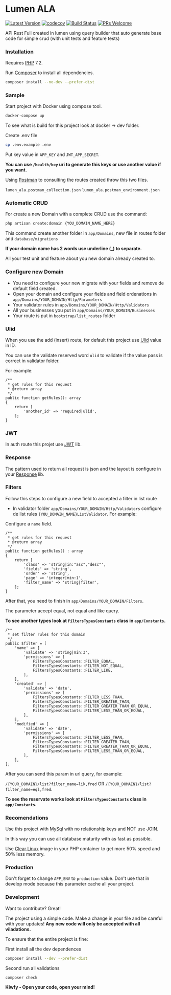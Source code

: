 # Lumen ALA

[![Latest Version](https://img.shields.io/github/v/release/kiwfy/lumen-ala.svg?style=flat-square)](https://github.com/kiwfy/lumen-ala/releases)
[![codecov](https://codecov.io/gh/kiwfy/lumen-ala/branch/master/graph/badge.svg)](https://codecov.io/gh/kiwfy/lumen-ala)
[![Build Status](https://img.shields.io/github/workflow/status/kiwfy/lumen-ala/CI?label=ci%20build&style=flat-square)](https://github.com/kiwfy/lumen-ala/actions?query=workflow%3ACI)
[![PRs Welcome](https://img.shields.io/badge/PRs-welcome-brightgreen.svg?style=flat-square)](http://makeapullrequest.com)

API Rest Full created in lumen using query builder that auto generate base code for simple crud (with unit tests and feature tests)

### Installation

Requires [PHP](https://php.net) 7.2.

Run [Composer](https://getcomposer.org/) to install all dependencies.

```sh
composer install --no-dev --prefer-dist
```

### Sample

Start project with Docker using compose tool.

```sh
docker-compose up
```

To see what is build for this project look at docker -> dev folder.

Create .env file

```sh
cp .env.example .env
```

Put key value in `APP_KEY` and `JWT_APP_SECRET`.

**You can use `/health/key` uri to generate this keys or use another value if you want.**

Using [Postman](https://www.postman.com/downloads/) to consulting the routes created throw this two files.

`lumen_ala.postman_collection.json` 
`lumen_ala.postman_environment.json` 

### Automatic CRUD

For create a new Domain with a complete CRUD use the command:

```sh
php artisan create:domain {YOU_DOMAIN_NAME_HERE}
```

This command create another folder in `app/Domains`, new file in routes folder and `database/migrations`

**If your domain name has 2 words use underline (_) to separate.**

All your test unit and feature about you new domain already created to.

### Configure new Domain

- You need to configure your new migrate with your fields and remove de default field created.
- Open your domain and configure your fields and field ordenations in `app/Domains/YOUR_DOMAIN/Http/Parameters`
- Your validator rules in `app/Domains/YOUR_DOMAIN/Http/Validators`
- All your businesses you put in `app/Domains/YOUR_DOMAIN/Businesses`
- Your route is put in `bootstrap/list_routes` folder

### Ulid

When you use the add (insert) route, for default this project use [Ulid](https://github.com/kiwfy/ulid-php) value in ID.

You can use the validate reserved word `ulid` to validate if the value pass is correct in validator folder.

For example:

```
/**
 * get rules for this request
 * @return array
 */
public function getRules(): array
{
    return [
        'another_id' => 'required|ulid',
    ];
}
```

### JWT

In auth route this projet use [JWT](https://github.com/kiwfy/jwt-manager-php) lib.

### Response

The pattern used to return all request is json and the layout is configure in your [Response](https://github.com/kiwfy/response-json-php) lib.

### Filters

Follow this steps to configure a new field to accepted a filter in list route

- In validator folder `app/Domains/YOUR_DOMAIN/Http/Validators` configure de list rules `{YOU_DOMAIN_NAME}ListValidator`. For example:

Configure a `name` field.
```
/**
 * get rules for this request
 * @return array
 */
public function getRules() : array
{
    return [
        'class' => 'string|in:"asc","desc"',
        'fields' => 'string',
        'order' => 'string',
        'page' => 'integer|min:1',
        'filter_name' => 'string|filter',
    ];
}
```

After that, you need to finish in `app/Domains/YOUR_DOMAIN/Filters`.

The parameter accept equal, not equal and like query.

**To see another types look at `FiltersTypesConstants` class in `app/Constants`.**

```
/**
 * set filter rules for this domain
 */
public $filter = [
    'name' => [
        'validate' => 'string|min:3',
        'permissions' => [
            FiltersTypesConstants::FILTER_EQUAL,
            FiltersTypesConstants::FILTER_NOT_EQUAL,
            FiltersTypesConstants::FILTER_LIKE,
        ],
    ],
    'created' => [
        'validate' => 'date',
        'permissions' => [
            FiltersTypesConstants::FILTER_LESS_THAN,
            FiltersTypesConstants::FILTER_GREATER_THAN,
            FiltersTypesConstants::FILTER_GREATER_THAN_OR_EQUAL,
            FiltersTypesConstants::FILTER_LESS_THAN_OR_EQUAL,
        ],
    ],
    'modified' => [
        'validate' => 'date',
        'permissions' => [
            FiltersTypesConstants::FILTER_LESS_THAN,
            FiltersTypesConstants::FILTER_GREATER_THAN,
            FiltersTypesConstants::FILTER_GREATER_THAN_OR_EQUAL,
            FiltersTypesConstants::FILTER_LESS_THAN_OR_EQUAL,
        ],
    ],
];
```

After you can send this param in url query, for example:

`/{YOUR_DOMAIN}/list?filter_name=lik,fred` OR `/{YOUR_DOMAIN}/list?filter_name=eql,fred`.

**To see the reservate works look at `FiltersTypesConstants` class in `app/Constants`.**

### Recomendations

Use this project with [MySql](https://www.mysql.com/) with no relationship keys and NOT use JOIN.

In this way you can use all database maturity with as fast as possible.

Use [Clear Linux](https://clearlinux.org/) image in your PHP container to get more 50% speed and 50% less memory.

### Production

Don't forget to change `APP_ENV` to `production` value. Don't use that in develop mode because this parameter cache all your project.

### Development

Want to contribute? Great!

The project using a simple code.
Make a change in your file and be careful with your updates!
**Any new code will only be accepted with all viladations.**

To ensure that the entire project is fine:

First install all the dev dependences
```sh
composer install --dev --prefer-dist
```

Second run all validations
```sh
composer check
```

**Kiwfy - Open your code, open your mind!**
